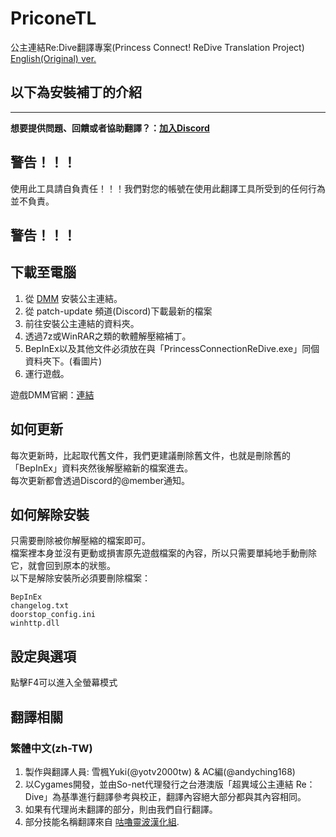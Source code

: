 # PriconeTL
 公主連結Re:Dive翻譯專案(Princess Connect! ReDive Translation Project)\
 [English(Original) ver.](/README.md)
## 以下為安裝補丁的介紹

---
<b>想要提供問題、回饋或者協助翻譯？：[加入Discord](https://discord.gg/vZjAy67KpB)</b>

## 警告！！！
使用此工具請自負責任！！！我們對您的帳號在使用此翻譯工具所受到的任何行為並不負責。
## 警告！！！

## 下載至電腦
1. 從 [DMM](http://www.dmm.com/netgame/top/guide/playerguide_html/=/ch_navi=/) 安裝公主連結。
2. 從 patch-update 頻道(Discord)下載最新的檔案
3. 前往安裝公主連結的資料夾。
4. 透過7z或WinRAR之類的軟體解壓縮補丁。
5. BepInEx以及其他文件必須放在與「PrincessConnectionReDive.exe」同個資料夾下。(看圖片)
6. 運行遊戲。

遊戲DMM官網：[連結](https://dmg.priconne-redive.jp/)

## 如何更新
每次更新時，比起取代舊文件，我們更建議刪除舊文件，也就是刪除舊的「BepInEx」資料夾然後解壓縮新的檔案進去。\
每次更新都會透過Discord的@member通知。

## 如何解除安裝
只需要刪除被你解壓縮的檔案即可。\
檔案裡本身並沒有更動或損害原先遊戲檔案的內容，所以只需要單純地手動刪除它，就會回到原本的狀態。\
以下是解除安裝所必須要刪除檔案：
```
BepInEx
changelog.txt
doorstop_config.ini
winhttp.dll
```

## 設定與選項
點擊F4可以進入全螢幕模式


## 翻譯相關

### 繁體中文(zh-TW)
 1. 製作與翻譯人員: 雪楓Yuki(@yotv2000tw) & AC編(@andyching168)
 2. 以Cygames開發，並由So-net代理發行之台港澳版「超異域公主連結 Re：Dive」為基準進行翻譯參考與校正，翻譯內容絕大部分都與其內容相同。
 3. 如果有代理尚未翻譯的部分，則由我們自行翻譯。
 4. 部分技能名稱翻譯來自 [咕嚕靈波漢化組](https://www.facebook.com/%E5%92%95%E5%9A%95%E9%9D%88%E6%B3%A2-%E6%BC%A2%E5%8C%96%E7%B5%84-404878053623294).